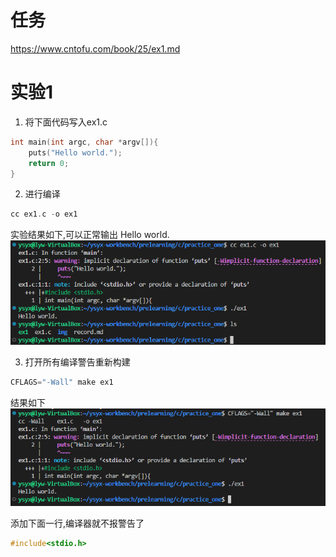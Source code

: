 
# 任务
https://www.cntofu.com/book/25/ex1.md


# 实验1
1. 将下面代码写入ex1.c
```c
int main(int argc, char *argv[]){
    puts("Hello world.");
    return 0;
}
```
2. 进行编译
```c
cc ex1.c -o ex1
```
实验结果如下,可以正常输出 Hello world.
![](img/record.png)

3. 打开所有编译警告重新构建
```c
CFLAGS="-Wall" make ex1
```
结果如下
![](img/record1.png)

添加下面一行,编译器就不报警告了
```c
#include<stdio.h>
```
